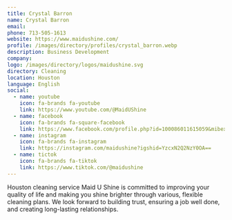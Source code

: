 ```yaml
---
title: Crystal Barron 
name: Crystal Barron 
email: 
phone: 713-505-1613
website: https://www.maidushine.com/
profile: /images/directory/profiles/crystal_barron.webp
description: Business Development
company: 
logo: /images/directory/logos/maidushine.svg
directory: Cleaning
location: Houston
language: English
social:
  - name: youtube
    icon: fa-brands fa-youtube
    link: https://www.youtube.com/@MaidUShine
  - name: facebook
    icon: fa-brands fa-square-facebook
    link: https://www.facebook.com/profile.php?id=100086011615059&mibextid=LQQJ4d
  - name: instagram
    icon: fa-brands fa-instagram
    link: https://instagram.com/maidushine?igshid=YzcxN2Q2NzY0OA==
  - name: tictok
    icon: fa-brands fa-tiktok
    link: https://www.tiktok.com/@maidushine
---
```

Houston cleaning service Maid U Shine is committed to improving your quality of life and making you shine brighter through various, flexible cleaning plans. We look forward to building trust, ensuring a job well done, and creating long-lasting relationships.
